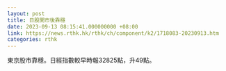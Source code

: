 ```yaml
---
layout: post
title: 日股開市後靠穩
date: 2023-09-13 08:15:41.000000000 +08:00
link: https://news.rthk.hk/rthk/ch/component/k2/1718083-20230913.htm
categories: rthk
---
```


東京股市靠穩。日經指數較早時報32825點，升49點。
